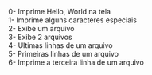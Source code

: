 0- Imprime Hello, World na tela <br>
1- Imprime alguns caracteres especiais<br>
2- Exibe um arquivo<br>
3- Exibe 2 arquivos<br>
4- Ultimas linhas de um arquivo<br>
5- Primeiras linhas de um arquivo<br>
6- Imprime a terceira linha de um arquivo


